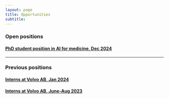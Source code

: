 ```yaml
---
layout: page
title: Opportunities
subtitle:
---
```


### Open positions
#### [PhD student position in AI for medicine, Dec 2024](/opportunities/2024-08-chalmers)


---
### Previous positions

#### [Interns at Volvo AB, Jan 2024](/opportunities/2023-10-volvo)
#### [Interns at Volvo AB, June-Aug 2023](/opportunities/2023-02-volvo)
